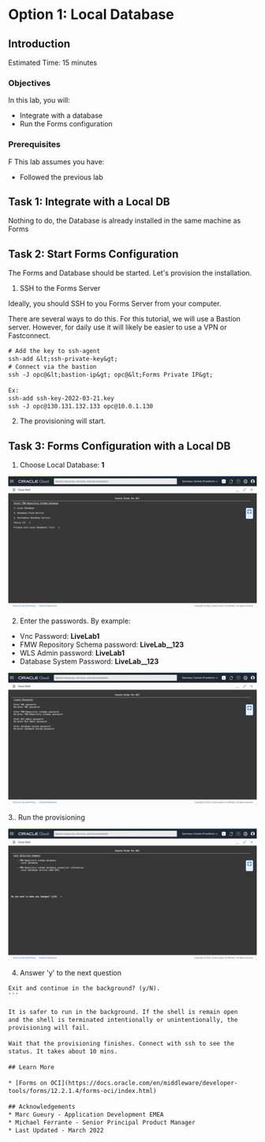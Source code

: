 # Option 1: Local Database

## Introduction

Estimated Time: 15 minutes

### Objectives

In this lab, you will: 
- Integrate with a database
- Run the Forms configuration

### Prerequisites 
F
This lab assumes you have:
* Followed the previous lab

## Task 1:  Integrate with a Local DB

Nothing to do, the Database is already installed in the same machine as Forms

## Task 2: Start Forms Configuration 

The Forms and Database should be started. Let's provision the installation.

1. SSH to the Forms Server

Ideally, you should SSH to you Forms Server from your computer.

There are several ways to do this. For this tutorial, we will use a Bastion server.  However, for daily use it will likely be easier to use a VPN or Fastconnect. 

```
# Add the key to ssh-agent
ssh-add &lt;ssh-private-key&gt;
# Connect via the bastion
ssh -J opc@&lt;bastion-ip&gt; opc@&lt;Forms Private IP&gt;

Ex:
ssh-add ssh-key-2022-03-21.key
ssh -J opc@130.131.132.133 opc@10.0.1.130
```

2. The provisioning will start. 

## Task 3: Forms Configuration with a Local DB

1. Choose Local Database: **1** 

![](./images/forms-local-provision-start.png)

2. Enter the passwords. By example:
- Vnc Password: **LiveLab1**
- FMW Repository Schema password: **LiveLab__123**
- WLS Admin password: **LiveLab1**
- Database System Password: **LiveLab__123**

![](./images/forms-local-provision-password.png)

3.. Run the provisioning

   ![](./images/forms-local-provision-end.png)

4. Answer 'y' to the next question

````
Exit and continue in the background? (y/N).
```

It is safer to run in the background. If the shell is remain open
and the shell is terminated intentionally or unintentionally, the provisioning will fail.
  
Wait that the provisioning finishes. Connect with ssh to see the status. It takes about 10 mins.

## Learn More

* [Forms on OCI](https://docs.oracle.com/en/middleware/developer-tools/forms/12.2.1.4/forms-oci/index.html)

## Acknowledgements
* Marc Gueury - Application Development EMEA
* Michael Ferrante - Senior Principal Product Manager
* Last Updated - March 2022
